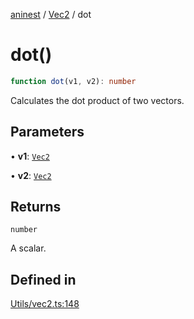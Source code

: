 [aninest](../../index.md) / [Vec2](../index.md) / dot

# dot()

```ts
function dot(v1, v2): number
```

Calculates the dot product of two vectors.

## Parameters

• **v1**: [`Vec2`](../type-aliases/Vec2.md)

• **v2**: [`Vec2`](../type-aliases/Vec2.md)

## Returns

`number`

A scalar.

## Defined in

[Utils/vec2.ts:148](https://github.com/zphrs/aninest/blob/0970e35cce1ccab01b8ce4df8a59f00baff5cfda/core/src/Utils/vec2.ts#L148)
